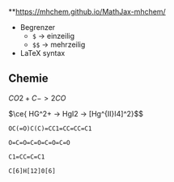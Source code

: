 
**https://mhchem.github.io/MathJax-mhchem/

- Begrenzer
	- `$` -> einzeilig
	- `$$` -> mehrzeilig
- LaTeX syntax
## Chemie
${CO2 + C -> 2 CO}$

$\ce{ HG^2+ -> HgI2  -> [Hg^{II}I4]^2}$$


```smiles
OC(=O)C(C)=CC1=CC=CC=C1
```
```smiles
O=C=O=C=O=C=O=C=O
```
```smiles
C1=CC=C=C1
```
```smiles
C[6]H[12]0[6]
```